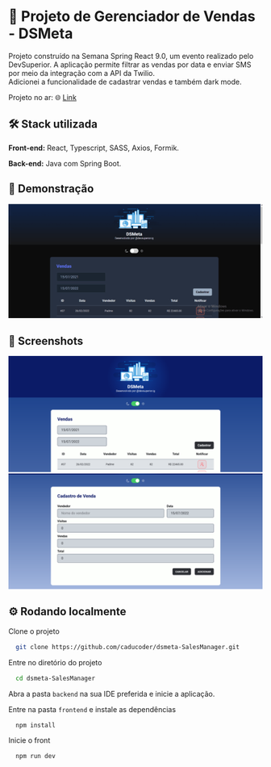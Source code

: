 
# :beginner: Projeto de Gerenciador de Vendas - DSMeta

Projeto construído na Semana Spring React 9.0, um evento realizado pelo DevSuperior.
A aplicação permite filtrar as vendas por data e enviar SMS por meio da integração com a API da Twilio. \
Adicionei a funcionalidade de cadastrar vendas e também dark mode.

Projeto no ar: :globe_with_meridians: [Link](https://dsmeta-sales-manager.vercel.app/)


## :hammer_and_wrench: Stack utilizada

**Front-end:** React, Typescript, SASS, Axios, Formik. 

**Back-end:** Java com Spring Boot.


## :movie_camera: Demonstração

![](./frontend/src/assets/dsmeta.gif)


## :camera_flash: Screenshots

![App Screenshot](./frontend/src/assets/img/screenshot.png)
![App Screenshot](./frontend/src/assets/img/screenshot2.png)


## :gear: Rodando localmente

Clone o projeto

```bash
  git clone https://github.com/caducoder/dsmeta-SalesManager.git
```

Entre no diretório do projeto

```bash
  cd dsmeta-SalesManager
```

Abra a pasta `backend` na sua IDE preferida e inicie a aplicação.

Entre na pasta `frontend` e instale as dependências

```bash
  npm install
```

Inicie o front

```bash
  npm run dev
```



